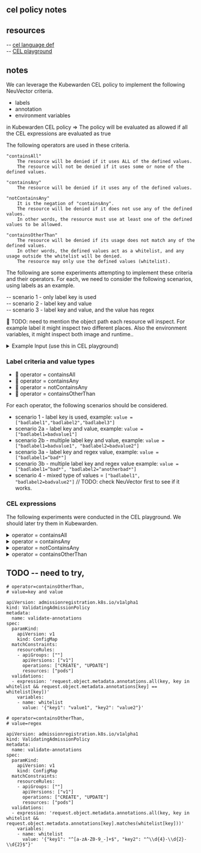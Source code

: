 ## cel policy notes

## resources
-- [cel language def](https://github.com/google/cel-spec/blob/v0.18.0/doc/langdef.md#macros)  
-- [CEL playground](https://playcel.undistro.io/)

## notes
We can leverage the Kubewarden CEL policy to implement the following NeuVector criteria.
- labels
- annotation
- environment variables

in Kubewarden CEL policy => The policy will be evaluated as allowed if all the CEL expressions are evaluated as true

The following operators are used in these criteria.

```
"containsAll"
    The resource will be denied if it uses ALL of the defined values.
    The resource will not be denied if it uses some or none of the defined values.

"containsAny"
    The resource will be denied if it uses any of the defined values.

"notContainsAny"
    It is the negation of "containsAny".
    The resource will be denied if it does not use any of the defined values.
    In other words, the resource must use at least one of the defined values to be allowed.

"containsOtherThan"
    The resource will be denied if its usage does not match any of the defined values.
    In other words, the defined values act as a whitelist, and any usage outside the whitelist will be denied.
    The resource may only use the defined values (whitelist).
```

The following are some experiments attempting to implement these criteria and their operators. 
For each, we need to consider the following scenarios, using labels as an example.

-- scenario 1 - only label key is used  
-- scenario 2 - label key and value  
-- scenario 3 - label key and value, and the value has regex  

🚧 TODO: need to mention the object path each resource wll inspect. For example label it might inspect two different places.
Also the environment variables, it might inspect both image and runtime..



<details><summary>Example Input (use this in CEL playground)</summary>

```
params:
  allowedRegistries: 
    - myregistry.com
    - docker.io # use 'docker.io' for Docker Hub
object:
  apiVersion: apps/v1
  kind: Deployment
  metadata:
    name: nginx
  spec:
    template:
      metadata:
        name: nginx
        labels:
          app: nginx
          badlabel1: badvalue1
          badlabel2: aa
          badlabel3: bb
      spec:
        containers:
          - name: nginx
            image: nginx # the expression looks for this field
    selector:
      matchLabels:
        app: nginx
```

</details>

### Label criteria and value types

* 🔴 operator = containsAll
* 🔴 operator = containsAny
* 🔴 operator = notContainsAny
* 🔴 operator = containsOtherThan

For each operator, the following scenarios should be considered.

* scenario 1 -  label key is used, example: `value = ["badlabel1","badlabel2","badlabel3"]`
* scenario 2a - label key and value, example: `value = ["badlabel1=badvalue1"]`  
* scenario 2b - multiple label key and value, example: `value = ["badlabel1=badvalue1", "badlabel2=badvalue2"]`  
* scenario 3a - label key and regex value, example: `value = ["badlabel1=^bad*"]`  
* scenario 3b - multiple label key and regex value example: `value = ["badlabel1=^bad*", "badlabel2=^anotherbad*"] ` 
* scenario 4  - mixed type of values = `["badlabel1", "badlabel2=badvalue2"]`  // TODO: check NeuVector first to see if it works.

### CEL expressions

The following experiments were conducted in the CEL playground. We should later try them in Kubewarden.

<details><summary>operator = containsAll</summary>

    ```
    //"costcenter" in object.spec.template.metadata.labels && object.spec.template.metadata.labels["costcenter"].matches("^aaa")

    // scenario 1 - only label key is used
    // value = ["badlabel1","badlabel2","badlabel3"]   
    !["badlabel1","badlabel2","badlabel3"].all(x, x in object.spec.template.metadata.labels)

    // scenario 2a - label key and value
    // value = ["badlabel1=badvalue1"]  
    !("badlabel1" in object.spec.template.metadata.labels && 
    object.spec.template.metadata.labels["badlabel1"]=="badvalue1")

    // scenario 2b - label key and value
    // if we have multiple value
    // value = ["badlabel1=badvalue1", "badlabel2=badvalue2"]  
    !(("badlabel1" in object.spec.template.metadata.labels && object.spec.template.metadata.labels["badlabel1"]=="badvalue1")
        &&
    ("badlabel2" in object.spec.template.metadata.labels && object.spec.template.metadata.labels["badlabel2"]=="badvalue2"))

    // scenario 3a - label key and regex value
    // value = ["badlabel1=bad*"]  
    !("badlabel1" in object.spec.template.metadata.labels && 
    object.spec.template.metadata.labels["badlabel1"].matches("^bad.+"))

    // TODO:
    // scenario 3b - multiple label key and regex value example
    // value = ["badlabel1=^bad*", "badlabel2=^anotherbad*"]  

    // TODO:
    // scenario 4  - mixed type of values
    // values = ["badlabel1", "badlabel2=badvalue2"]


    // Some regex notes
    ^bad* matches any string starting with "bad" and optionally followed by "d"s (including the case where "bad" is followed by no "d"s at all, as in "ba").

    ^bad.+ ensures that the string starts with "bad" and is followed by at least one character (not just "bad" itself).
    ```

</details>

<details><summary>operator = containsAny</summary>

```
// scenario 1 - only label key is used
// value = ["badlabel1","badlabel2","badlabel3"]   
!["badlabel1","badlabel2","badlabel3"].exists(x, x in object.spec.template.metadata.labels)

// scenario 2a - label key and value
// value = ["badlabel1=badvalue1"]  
!("badlabel1" in object.spec.template.metadata.labels && object.spec.template.metadata.labels["badlabel1"]=="badvalue1")

// scenario 2b - label key and value
// if we have multiple value
// value = ["badlabel1=badvalue1", "badlabel2=badvalue2"]  
// (same as containsAll, but uses || )
!(("badlabel1" in object.spec.template.metadata.labels && object.spec.template.metadata.labels["badlabel1"]=="badvalue1")
    ||
("badlabel2" in object.spec.template.metadata.labels && object.spec.template.metadata.labels["badlabel2"]=="badvalue2"))
```
</details>

<details><summary>operator = notContainsAny</summary>

```
TODO:
```
</details>

<details><summary>operator = containsOtherThan</summary>

```
// scenario 1 - only label key is used
// value = ["app", "good1","good2","good3"]  
//         only these four keys can be used in the resource, other keys will be denied 
!object.spec.template.metadata.labels.exists(item, !(item in ["app", "good1","good2","good3"]))


```
</details>

## TODO -- need to try, 

```
# operator=containsOtherThan, 
# value=key and value

apiVersion: admissionregistration.k8s.io/v1alpha1
kind: ValidatingAdmissionPolicy
metadata:
  name: validate-annotations
spec:
  paramKind:
    apiVersion: v1
    kind: ConfigMap
  matchConstraints:
    resourceRules:
    - apiGroups: [""]
      apiVersions: ["v1"]
      operations: ["CREATE", "UPDATE"]
      resources: ["pods"]
  validations:
  - expression: 'request.object.metadata.annotations.all(key, key in whitelist && request.object.metadata.annotations[key] == whitelist[key])'
    variables:
    - name: whitelist
      value: '{"key1": "value1", "key2": "value2"}'

```


```
# operator=containsOtherThan, 
# value=regex

apiVersion: admissionregistration.k8s.io/v1alpha1
kind: ValidatingAdmissionPolicy
metadata:
  name: validate-annotations
spec:
  paramKind:
    apiVersion: v1
    kind: ConfigMap
  matchConstraints:
    resourceRules:
    - apiGroups: [""]
      apiVersions: ["v1"]
      operations: ["CREATE", "UPDATE"]
      resources: ["pods"]
  validations:
  - expression: 'request.object.metadata.annotations.all(key, key in whitelist && request.object.metadata.annotations[key].matches(whitelist[key]))'
    variables:
    - name: whitelist
      value: '{"key1": "^[a-zA-Z0-9_-]+$", "key2": "^\\d{4}-\\d{2}-\\d{2}$"}'

```